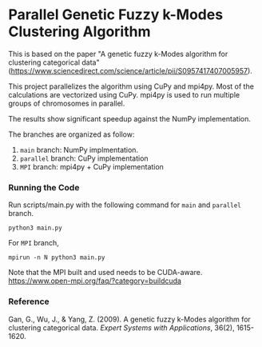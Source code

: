 # Parallel Genetic Fuzzy k-Modes Clustering Algorithm 

This is based on the paper "A genetic fuzzy k-Modes algorithm for clustering categorical data" (https://www.sciencedirect.com/science/article/pii/S0957417407005957).

This project parallelizes the algorithm using CuPy and mpi4py. Most of the calculations are vectorized using CuPy. mpi4py is used to run multiple groups of chromosomes in parallel. 

The results show significant speedup against the NumPy implementation. 

The branches are organized as follow: 
1. `main` branch: NumPy implmentation. 
2. `parallel` branch: CuPy implementation
3. `MPI` branch: mpi4py + CuPy implementation 

### Running the Code
Run scripts/main.py with the following command for `main` and `parallel` branch.

```
python3 main.py
```

For `MPI` branch, 
```
mpirun -n N python3 main.py
```

Note that the MPI built and used needs to be CUDA-aware. https://www.open-mpi.org/faq/?category=buildcuda

### Reference 
Gan, G., Wu, J., & Yang, Z. (2009). A genetic fuzzy k-Modes algorithm for clustering categorical data. *Expert Systems with Applications*, 36(2), 1615-1620.
